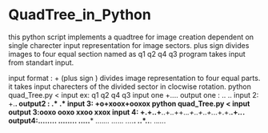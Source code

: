 # QuadTree_in_Python
this python script implements a quadtree for image creation dependent on single charecter input representation for image sectors.
plus sign divides images to four equal section named as q1 q2
                                                     q4 q3
program takes input from standart input.


input format :  + (plus sign ) divides image representation to four equal parts. it takes input charecters of the divided sector in clocwise rotation.
              python quad_Tree.py < input
              ex: q1 q2
                    q4 q3
                input one +....
                output one : ..
                             ..
                input 2: +.**.
               output2 : .*
                         .*
               input 3: +o+xoox+ooxox
               python quad_Tree.py < input
               output 3:ooxo
                        ooxo
                        xxoo
                        xxox
               input 4: +.+..+**..+.*.*++..*.+*..*+*..*+.*..+.+.**.+*..*.
               output4:........
                       ........
                       .....***
                       ....*...
                       ...*..*.
                       ...*.**.
                       ..*..**.
                       ..*...*.
